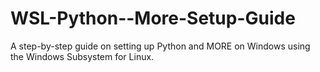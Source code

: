 # WSL-Python--More-Setup-Guide
A step-by-step guide on setting up Python and MORE on Windows using the Windows Subsystem for Linux.
